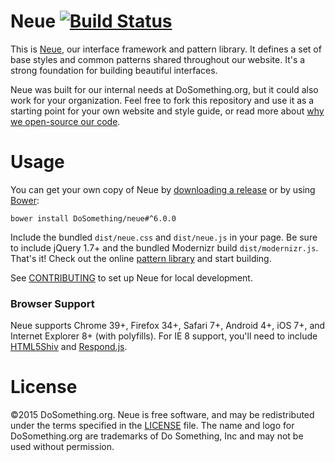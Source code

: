 # Neue [![Build Status](http://img.shields.io/travis/DoSomething/neue/dev.svg?style=flat)](https://travis-ci.org/DoSomething/neue) 
This is [Neue](http://neue.dosomething.org), our interface framework and pattern library. It defines a set of base styles and common patterns shared throughout our website. It's a strong foundation for building beautiful interfaces.

Neue was built for our internal needs at DoSomething.org, but it could also work for your organization. Feel free to fork this repository and use it as a starting point for your own website and style guide, or read more about [why we open-source our code](https://blog.dosomething.org/we-open-sourced-our-code-heres-why-you-should-too/).

# Usage
You can get your own copy of Neue by [downloading a release](https://github.com/DoSomething/neue/releases) or by using [Bower](http://bower.io):

```
bower install DoSomething/neue#^6.0.0
```

Include the bundled `dist/neue.css` and `dist/neue.js` in your page. Be sure to include jQuery 1.7+ and the bundled Modernizr build `dist/modernizr.js`. That's it! Check out the online [pattern library](http://neue.dosomething.org/) and start building.

See [CONTRIBUTING](https://www.github.com/DoSomething/neue/blob/dev/CONTRIBUTING.md) to set up Neue for local development.

### Browser Support
Neue supports Chrome 39+, Firefox 34+, Safari 7+, Android 4+, iOS 7+, and Internet Explorer 8+ (with polyfills). For IE 8 support, you'll need to include [HTML5Shiv](https://www.github.com/aFarkas/html5shiv) and [Respond.js](https://www.github.com/scottjehl/Respond).

# License
&copy;2015 DoSomething.org. Neue is free software, and may be redistributed under the terms specified in the [LICENSE](blob/dev/LICENSE.md) file. The name and logo for DoSomething.org are trademarks of Do Something, Inc and may not be used without permission.
